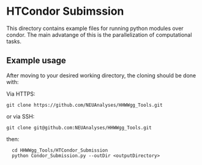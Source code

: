 # HTCondor Subimssion

This directory contains example files for running python modules over condor. The main advatange of this is the parallelization of computational tasks. 

## Example usage 

After moving to your desired working directory, the cloning should be done with:

Via HTTPS:

    git clone https://github.com/NEUAnalyses/HHWWgg_Tools.git 

or via SSH:

    git clone git@github.com:NEUAnalyses/HHWWgg_Tools.git

then:

```
  cd HHWWgg_Tools/HTCondor_Submission
  python Condor_Submission.py --outDir <outputDirectory> 
```

